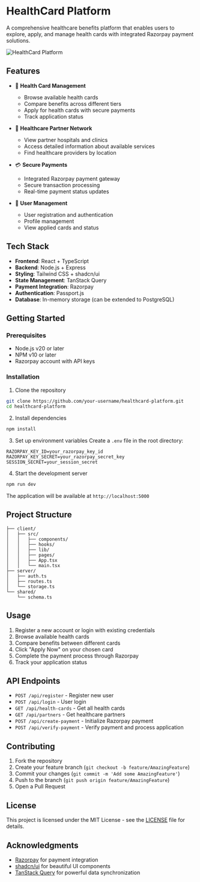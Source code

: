 # HealthCard Platform

A comprehensive healthcare benefits platform that enables users to explore, apply, and manage health cards with integrated Razorpay payment solutions.

![HealthCard Platform](https://github.com/your-username/healthcard-platform/raw/main/screenshots/home.png)

## Features

- 🏥 **Health Card Management**
  - Browse available health cards
  - Compare benefits across different tiers
  - Apply for health cards with secure payments
  - Track application status

- 🤝 **Healthcare Partner Network**
  - View partner hospitals and clinics
  - Access detailed information about available services
  - Find healthcare providers by location

- 💳 **Secure Payments**
  - Integrated Razorpay payment gateway
  - Secure transaction processing
  - Real-time payment status updates

- 👤 **User Management**
  - User registration and authentication
  - Profile management
  - View applied cards and status

## Tech Stack

- **Frontend**: React + TypeScript
- **Backend**: Node.js + Express
- **Styling**: Tailwind CSS + shadcn/ui
- **State Management**: TanStack Query
- **Payment Integration**: Razorpay
- **Authentication**: Passport.js
- **Database**: In-memory storage (can be extended to PostgreSQL)

## Getting Started

### Prerequisites

- Node.js v20 or later
- NPM v10 or later
- Razorpay account with API keys

### Installation

1. Clone the repository
```bash
git clone https://github.com/your-username/healthcard-platform.git
cd healthcard-platform
```

2. Install dependencies
```bash
npm install
```

3. Set up environment variables
Create a `.env` file in the root directory:
```env
RAZORPAY_KEY_ID=your_razorpay_key_id
RAZORPAY_KEY_SECRET=your_razorpay_secret_key
SESSION_SECRET=your_session_secret
```

4. Start the development server
```bash
npm run dev
```

The application will be available at `http://localhost:5000`

## Project Structure

```
├── client/
│   ├── src/
│   │   ├── components/
│   │   ├── hooks/
│   │   ├── lib/
│   │   ├── pages/
│   │   ├── App.tsx
│   │   └── main.tsx
├── server/
│   ├── auth.ts
│   ├── routes.ts
│   └── storage.ts
└── shared/
    └── schema.ts
```

## Usage

1. Register a new account or login with existing credentials
2. Browse available health cards
3. Compare benefits between different cards
4. Click "Apply Now" on your chosen card
5. Complete the payment process through Razorpay
6. Track your application status

## API Endpoints

- `POST /api/register` - Register new user
- `POST /api/login` - User login
- `GET /api/health-cards` - Get all health cards
- `GET /api/partners` - Get healthcare partners
- `POST /api/create-payment` - Initialize Razorpay payment
- `POST /api/verify-payment` - Verify payment and process application

## Contributing

1. Fork the repository
2. Create your feature branch (`git checkout -b feature/AmazingFeature`)
3. Commit your changes (`git commit -m 'Add some AmazingFeature'`)
4. Push to the branch (`git push origin feature/AmazingFeature`)
5. Open a Pull Request

## License

This project is licensed under the MIT License - see the [LICENSE](LICENSE) file for details.

## Acknowledgments

- [Razorpay](https://razorpay.com/) for payment integration
- [shadcn/ui](https://ui.shadcn.com/) for beautiful UI components
- [TanStack Query](https://tanstack.com/query/latest) for powerful data synchronization
